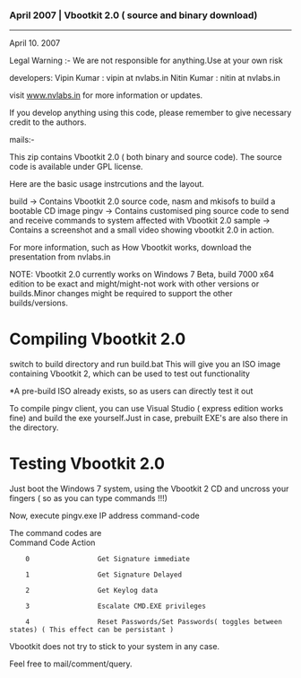 ### April 2007 | Vbootkit 2.0 ( source and binary download) ### 

-----
April 10. 2007

Legal Warning :- We are not responsible for anything.Use at your own risk

developers:
Vipin Kumar   :  vipin at nvlabs.in
Nitin Kumar   :  nitin at nvlabs.in

visit www.nvlabs.in for more information or updates.

If you develop anything using this code, please remember to give necessary credit to the authors.

mails:-


This zip contains Vbootkit 2.0 ( both binary and source code).
The source code is available under GPL license.

Here are the basic usage instrcutions and the layout.

build  -> Contains Vbootkit 2.0 source code, nasm and mkisofs to build a bootable CD image
pingv  -> Contains customised ping source code to send and receive commands to system affected with Vbootkit 2.0
sample -> Contains a screenshot and a small video showing vbootkit 2.0 in action.

For more information, such as How Vbootkit works, download the presentation from nvlabs.in

NOTE: Vbootkit 2.0 currently works on Windows 7 Beta, build 7000 x64 edition to be exact and might/might-not work with other versions or builds.Minor changes might be required to support the other builds/versions.


Compiling Vbootkit 2.0
======================

switch to build directory and run build.bat
This will give you an ISO image containing Vbootkit 2, which can be used to test out functionality

*A pre-build ISO already exists, so as users can directly test it out


To compile pingv client, you can use Visual Studio ( express edition works fine) and build the exe yourself.Just in case, prebuilt EXE's are also there in the directory.

Testing Vbootkit 2.0
======================

Just boot the Windows 7 system, using the Vbootkit 2 CD and uncross your fingers ( so as you can type commands !!!)

Now, execute pingv.exe IP address command-code

The command codes are  
		Command Code      Action 

		0                 Get Signature immediate 

		1                 Get Signature Delayed

		2                 Get Keylog data 

		3                 Escalate CMD.EXE privileges

		4                 Reset Passwords/Set Passwords( toggles between states) ( This effect can be persistant )

		


Vbootkit does not try to stick to your system in any case.


Feel free to mail/comment/query.


